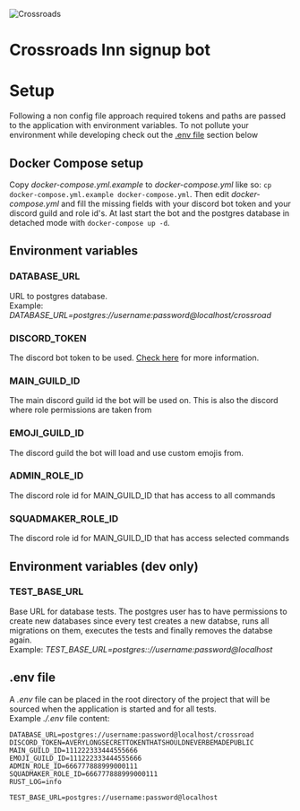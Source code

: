 ![Crossroads](https://cdn.discordapp.com/icons/226398442082140160/03fe915815e9dbb6cdd18fe577fc6dd9.webp)

# Crossroads Inn signup bot

# Setup
Following a non config file approach required tokens and paths are passed to the application with
environment variables. To not pollute your environment while developing check out the [.env
file](#mardown-header-.env-file) section below
## Docker Compose setup
Copy *docker-compose.yml.example* to *docker-compose.yml* like so: `cp docker-compose.yml.example
docker-compose.yml`. Then edit *docker-compose.yml* and fill the missing fields with your
discord bot token and your discord guild and role id's. At last start the bot and the postgres
database in detached mode with `docker-compose up -d`.
## Environment variables
### DATABASE\_URL
URL to postgres database.\
Example: *DATABASE\_URL=postgres://username:password@localhost/crossroad*
### DISCORD\_TOKEN
The discord bot token to be used. [Check here](https://discord.com/developers/docs/intro) for more
information.
### MAIN\_GUILD\_ID
The main discord guild id the bot will be used on. This is also the discord where role
permissions are taken from
### EMOJI\_GUILD\_ID
The discord guild the bot will load and use custom emojis from.
### ADMIN\_ROLE\_ID
The discord role id for MAIN\_GUILD\_ID that has access to all commands
### SQUADMAKER\_ROLE\_ID
The discord role id for MAIN\_GUILD\_ID that has access selected commands

## Environment variables (dev only)
### TEST\_BASE\_URL
Base URL for database tests. The postgres user has to have permissions to create new databases since
every test creates a new databse, runs all migrations on them, executes the tests and finally
removes the databse again.\
Example: *TEST\_BASE\_URL=postgres:://username:password@localhost*

## .env file
A *.env* file can be placed in the root directory of the project that will be sourced when the
application is started and for all tests.\
Example *./.env* file content:
```
DATABASE_URL=postgres://username:password@localhost/crossroad
DISCORD_TOKEN=AVERYLONGSECRETTOKENTHATSHOULDNEVERBEMADEPUBLIC
MAIN_GUILD_ID=111222333444555666
EMOJI_GUILD_ID=111222333444555666
ADMIN_ROLE_ID=666777888999000111
SQUADMAKER_ROLE_ID=666777888999000111
RUST_LOG=info

TEST_BASE_URL=postgres://username:password@localhost
```
